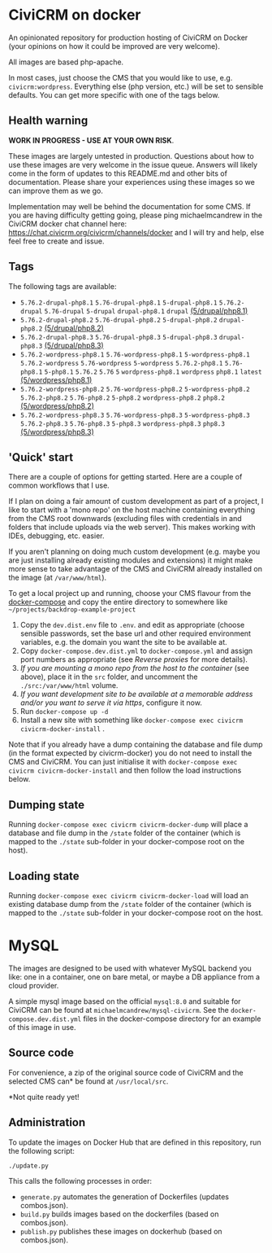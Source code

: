 # CiviCRM on docker

An opinionated repository for production hosting of CiviCRM on Docker (your opinions on how it could be improved are very welcome).

All images are based php-apache.

In most cases, just choose the CMS that you would like to use, e.g. `civicrm:wordpress`. Everything else (php version, etc.) will be set to sensible defaults. You can get more specific with one of the tags below.

## Health warning

**WORK IN PROGRESS - USE AT YOUR OWN RISK**.

These images are largely untested in production. Questions about how to use these images are very welcome in the issue queue. Answers will likely come in the form of updates to this README.md and other bits of documentation. Please share your experiences using these images so we can improve them as we go.

Implementation may well be behind the documentation for some CMS. If you are having difficulty getting going, please ping michaelmcandrew in the CiviCRM docker chat channel here: https://chat.civicrm.org/civicrm/channels/docker and I will try and help, else feel free to create and issue.

## Tags

The following tags are available:

<!---START_TAGS-->

- `5.76.2-drupal-php8.1` `5.76-drupal-php8.1` `5-drupal-php8.1` `5.76.2-drupal` `5.76-drupal` `5-drupal` `drupal-php8.1` `drupal` [(5/drupal/php8.1)](5/drupal/php8.1)
- `5.76.2-drupal-php8.2` `5.76-drupal-php8.2` `5-drupal-php8.2` `drupal-php8.2` [(5/drupal/php8.2)](5/drupal/php8.2)
- `5.76.2-drupal-php8.3` `5.76-drupal-php8.3` `5-drupal-php8.3` `drupal-php8.3` [(5/drupal/php8.3)](5/drupal/php8.3)
- `5.76.2-wordpress-php8.1` `5.76-wordpress-php8.1` `5-wordpress-php8.1` `5.76.2-wordpress` `5.76-wordpress` `5-wordpress` `5.76.2-php8.1` `5.76-php8.1` `5-php8.1` `5.76.2` `5.76` `5` `wordpress-php8.1` `wordpress` `php8.1` `latest` [(5/wordpress/php8.1)](5/wordpress/php8.1)
- `5.76.2-wordpress-php8.2` `5.76-wordpress-php8.2` `5-wordpress-php8.2` `5.76.2-php8.2` `5.76-php8.2` `5-php8.2` `wordpress-php8.2` `php8.2` [(5/wordpress/php8.2)](5/wordpress/php8.2)
- `5.76.2-wordpress-php8.3` `5.76-wordpress-php8.3` `5-wordpress-php8.3` `5.76.2-php8.3` `5.76-php8.3` `5-php8.3` `wordpress-php8.3` `php8.3` [(5/wordpress/php8.3)](5/wordpress/php8.3)

<!---END_TAGS-->

## 'Quick' start

There are a couple of options for getting started. Here are a couple of common workflows that I use.

If I plan on doing a fair amount of custom development as part of a project, I like to start with a 'mono repo' on the host machine containing everything from the CMS root downwards (excluding files with credentials in and folders that include uploads via the web server). This makes working with IDEs, debugging, etc. easier.

If you aren't planning on doing much custom development (e.g. maybe you are just installing already existing modules and extensions) it might make more sense to take advantage of the CMS and CiviCRM already installed on the image (at `/var/www/html`).

To get a local project up and running, choose your CMS flavour from the [docker-compose](docker-compose) and copy the entire directory to somewhere like `~/projects/backdrop-example-project`

1. Copy the `dev.dist.env` file to `.env`. and edit as appropriate (choose sensible passwords, set the base url and other required environment variables, e.g. the domain you want the site to be available at.
2. Copy `docker-compose.dev.dist.yml` to `docker-compose.yml` and assign port numbers as appropriate (see _Reverse proxies_ for more details).
3. _If you are mounting a mono repo from the host to the container_ (see above), place it in the `src` folder, and uncomment the `./src:/var/www/html` volume.
4. _If you want development site to be available at a memorable address and/or you want to serve it via https_, configure it now.
5. Run `docker-compose up -d`
6. Install a new site with something like `docker-compose exec civicrm civicrm-docker-install` .

Note that if you already have a dump containing the database and file dump (in the format expected by civicrm-docker) you do not need to install the CMS and CiviCRM. You can just initialise it with `docker-compose exec civicrm civicrm-docker-install` and then follow the load instructions below.

## Dumping state

Running `docker-compose exec civicrm civicrm-docker-dump` will place a database and file dump in the `/state` folder of the container (which is mapped to the `./state` sub-folder in your docker-compose root on the host).

## Loading state

Running `docker-compose exec civicrm civicrm-docker-load` will load an existing database dump from the `/state` folder of the container (which is mapped to the `./state` sub-folder in your docker-compose root on the host.

# MySQL

The images are designed to be used with whatever MySQL backend you like: one in a container, one on bare metal, or maybe a DB appliance from a cloud provider.

A simple mysql image based on the official `mysql:8.0` and suitable for CiviCRM can be found at `michaelmcandrew/mysql-civicrm`. See the `docker-compose.dev.dist.yml` files in the docker-compose directory for an example of this image in use.

## Source code

For convenience, a zip of the original source code of CiviCRM and the selected CMS can\* be found at `/usr/local/src`.

\*Not quite ready yet!

## Administration

To update the images on Docker Hub that are defined in this repository, run the following script:

```sh
./update.py
```

This calls the following processes in order:

- `generate.py` automates the generation of Dockerfiles (updates combos.json).
- `build.py` builds images based on the dockerfiles (based on combos.json).
- `publish.py` publishes these images on dockerhub (based on combos.json).

